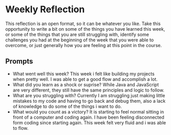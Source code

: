 # Weekly Reflection
This reflection is an open format, so it can be whatever you like. Take this opportunity to write a bit on some of the things you have learned this week, or some of the things that you are still struggling with, identify some challenges you had at the beginning of the week that you were able to overcome, or just generally how you are feeling at this point in the course.

## Prompts
- What went well this week?
This week i felt like building my projects when pretty well. I was able to get a good flow and accomplish a lot. 
- What did you learn as a shock or suprise?
While Java and JavaScript are very different, they still have the same principles and logic to follow. 
- What are you struggling with?
Currently I am struggling just making little mistakes to my code and having to go back and debug them, also a lack of knowledge to do some of the things i want to do.
- What would you count as a victory?
It is starting to feel normal sitting in front of a computer and coding again. I have been feeling disconnected form coding since starting again. This week felt very fluid and i was able to flow. 
